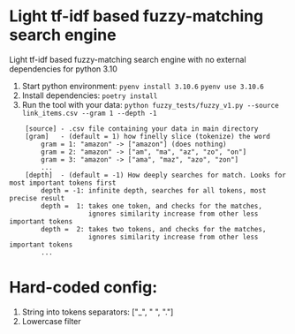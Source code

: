 # Light tf-idf based fuzzy-matching search engine

Light tf-idf based fuzzy-matching search engine with no external dependencies for python 3.10

1. Start python environment:
    `pyenv install 3.10.6`
    `pyenv use 3.10.6`
2. Install dependencies:
    `poetry install`
3. Run the tool with your data:
    `python fuzzy_tests/fuzzy_v1.py --source link_items.csv --gram 1 --depth -1`
```
    [source] - .csv file containing your data in main directory
    [gram]   - (default = 1) how finelly slice (tokenize) the word
        gram = 1: "amazon" -> ["amazon"] (does nothing)
        gram = 2: "amazon" -> ["am", "ma", "az", "zo", "on"]
        gram = 3: "amazon" -> ["ama", "maz", "azo", "zon"]
        ...
    [depth]  - (default = -1) How deeply searches for match. Looks for most important tokens first
        depth = -1: infinite depth, searches for all tokens, most precise result
        depth =  1: takes one token, and checks for the matches, 
                    ignores similarity increase from other less important tokens
        depth =  2: takes two tokens, and checks for the matches,
                    ignores similarity increase from other less important tokens
        ...
```
# Hard-coded config:

1. String into tokens separators: ["_", " ", "."]
2. Lowercase filter
